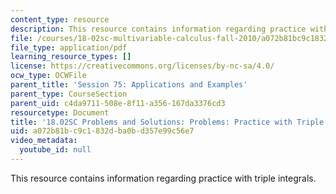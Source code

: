 ```yaml
---
content_type: resource
description: This resource contains information regarding practice with triple integrals.
file: /courses/18-02sc-multivariable-calculus-fall-2010/a072b81bc9c1832dba0bd357e99c56e7_MIT18_02SC_pb_75_comb.pdf
file_type: application/pdf
learning_resource_types: []
license: https://creativecommons.org/licenses/by-nc-sa/4.0/
ocw_type: OCWFile
parent_title: 'Session 75: Applications and Examples'
parent_type: CourseSection
parent_uid: c4da9711-508e-8f11-a356-167da3376cd3
resourcetype: Document
title: '18.02SC Problems and Solutions: Problems: Practice with Triple Integrals'
uid: a072b81b-c9c1-832d-ba0b-d357e99c56e7
video_metadata:
  youtube_id: null
---
```

This resource contains information regarding practice with triple integrals.